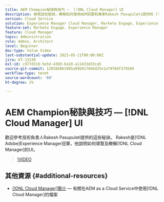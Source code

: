 ```yaml
---
title: AEM Champion秘訣與技巧 —  [!DNL Cloud Manager] UI
description: 檢視這些秘訣，瞭解如何使用AEM冠軍和專家Rakesh Pasupuleti提供的 [!DNL Cloud Manager] UI。
version: Cloud Service
solution: Experience Manager Cloud Manager, Marketo Engage, Experience Manager
feature-set: Marketo Engage, Experience Manager
feature: Cloud Manager
topic: Administration
role: Admin, Architect
level: Beginner
doc-type: Value Video
last-substantial-update: 2023-05-11T00:00:00Z
jira: KT-13230
exl-id: c977d316-5e5d-43b9-ba10-a11433d33ca5
source-git-commit: 1205848b1985a99b91f9d4d25e1a79f0df379589
workflow-type: tm+mt
source-wordcount: '69'
ht-degree: 2%

---
```


# AEM Champion秘訣與技巧 — [!DNL Cloud Manager] UI

歡迎參考技術負責人Rakesh Pasupuleti提供的這些秘訣。 Rakesh是[!DNL Adobe]Experience Manager冠軍，他說明如何導覽及瞭解[!DNL Cloud Manager]的UI。

>[!VIDEO](https://video.tv.adobe.com/v/3419298?quality=12&learn=on)

## 其他資源 {#additional-resources}

* [ [!DNL Cloud Manager]簡介](https://experienceleague.adobe.com/docs/experience-manager-cloud-service/content/onboarding/concepts/cloud-manager-introduction.html) — 有關在AEM as a Cloud Service中使用[!DNL Cloud Manager]的檔案
